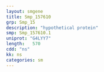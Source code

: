 ```yaml
---
layout: smgene
title: Smp_157610
grp: Smp_15
description: "hypothetical protein"
smp: Smp_157610.1
uniprot: "G4LYY7"
length:   570
cdd: "ns"
kk: ns
categories: sm
---
```

